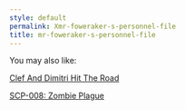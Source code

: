 ```yaml
---
style: default
permalink: Xmr-foweraker-s-personnel-file
title: mr-foweraker-s-personnel-file
---
```

You may also like:

[Clef And Dimitri Hit The Road](http://scp-wiki.net/clef-and-dimitri-hit-the-road)

[SCP-008: Zombie Plague](http://scp-wiki.net/scp-008)
